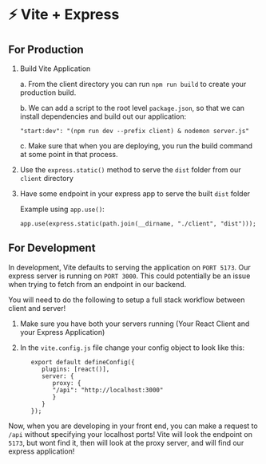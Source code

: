 # ⚡️ Vite + Express

## For Production

1. Build Vite Application

   a. From the client directory you can run `npm run build` to create your production build.

   b. We can add a script to the root level `package.json`, so that we can install dependencies and build out our application:

   `"start:dev": "(npm run dev --prefix client) & nodemon server.js"`

   c. Make sure that when you are deploying, you run the build command at some point in that process.

2. Use the `express.static()` method to serve the `dist` folder from our `client` directory
3. Have some endpoint in your express app to serve the built `dist` folder

   Example using `app.use()`:

   ```
   app.use(express.static(path.join(__dirname, "./client", "dist")));
   ```

## For Development

In development, Vite defaults to serving the application on `PORT 5173`. Our express server is running on `PORT 3000`. This could potentially be an issue when trying to fetch from an endpoint in our backend.

You will need to do the following to setup a full stack workflow between client and server!

1. Make sure you have both your servers running (Your React Client and your Express Application)

2. In the `vite.config.js` file change your config object to look like this:
   ```
      export default defineConfig({
         plugins: [react()],
         server: {
            proxy: {
            "/api": "http://localhost:3000"
            }
         }
      });
   ```

Now, when you are developing in your front end, you can make a request to `/api` without specifying your localhost ports! Vite will look the endpoint on `5173`, but wont find it, then will look at the proxy server, and will find our express application!
